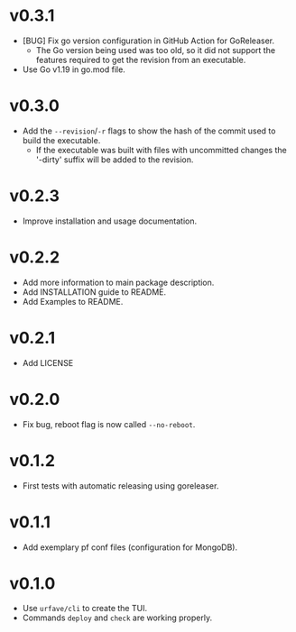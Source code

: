 # v0.3.1
* [BUG] Fix go version configuration in GitHub Action for GoReleaser.
	* The Go version being used was too old, so it did not support the features required to get the revision from an executable.
* Use Go v1.19 in go.mod file.

# v0.3.0
* Add the `--revision`/`-r` flags to show the hash of the commit used to build the executable.
	* If the executable was built with files with uncommitted changes the '-dirty' suffix will be added to the revision.

# v0.2.3
* Improve installation and usage documentation.

# v0.2.2
* Add more information to main package description.
* Add INSTALLATION guide to README.
* Add Examples to README.

# v0.2.1
* Add LICENSE

# v0.2.0
* Fix bug, reboot flag is now called `--no-reboot`.

# v0.1.2
* First tests with automatic releasing using goreleaser.

# v0.1.1
* Add exemplary pf conf files (configuration for MongoDB).

# v0.1.0
* Use `urfave/cli` to create the TUI.
* Commands `deploy` and `check` are working properly.
